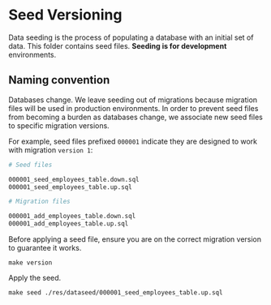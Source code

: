 # Seed Versioning


Data seeding is the process of populating a database with an initial set of data.
This folder contains seed files. __Seeding is for development__ environments.

## Naming convention

Databases change. We leave seeding out of migrations because migration files
will be used in production environments. In order to prevent seed files from becoming a burden
as databases change, we associate new seed files to specific migration versions.

For example, seed files prefixed `000001` indicate they are designed to work with migration `version 1`:

```bash
# Seed files

000001_seed_employees_table.down.sql
000001_seed_employees_table.up.sql
```

```bash
# Migration files

000001_add_employees_table.down.sql
000001_add_employees_table.up.sql
```

Before applying a seed file, ensure you are on the correct migration 
version to guarantee it works. 

``` 
make version
```

Apply the seed.

```
make seed ./res/dataseed/000001_seed_employees_table.up.sql
```

